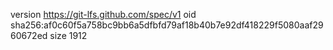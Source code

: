 version https://git-lfs.github.com/spec/v1
oid sha256:af0c60f5a758bc9bb6a5dfbfd79af18b40b7e92df418229f5080aaf2960672ed
size 1912
